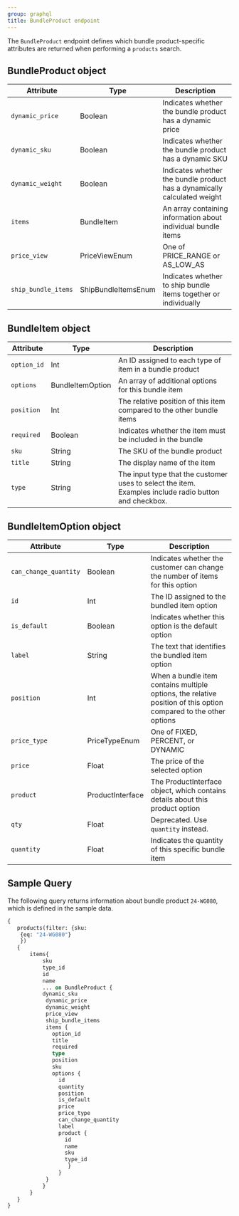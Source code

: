 ```yaml
---
group: graphql
title: BundleProduct endpoint
---
```


The `BundleProduct` endpoint defines which bundle product-specific attributes are returned when performing a `products` search.

## BundleProduct object

Attribute | Type | Description
--- | --- | ---
`dynamic_price` | Boolean | Indicates whether the bundle product has a dynamic price
`dynamic_sku` | Boolean | Indicates whether the bundle product has a dynamic SKU
`dynamic_weight` | Boolean | Indicates whether the bundle product has a dynamically calculated weight
`items` | BundleItem | An array containing information about individual bundle items
`price_view` | PriceViewEnum | One of PRICE_RANGE or AS_LOW_AS
`ship_bundle_items` | ShipBundleItemsEnum | Indicates whether to ship bundle items together or individually

## BundleItem object

Attribute | Type | Description
--- | --- | ---
`option_id` | Int | An ID assigned to each type of item in a bundle product
`options`  | BundleItemOption | An array of additional options for this bundle item
`position` | Int | The relative position of this item compared to the other bundle items
`required` | Boolean | Indicates whether the item must be included in the bundle
`sku` | String | The SKU of the bundle product
`title` | String | The display name of the item
`type` | String | The input type that the customer uses to select the item. Examples include radio button and checkbox.

##  BundleItemOption object

Attribute | Type | Description
--- | --- | ---
`can_change_quantity` | Boolean | Indicates whether the customer can change the number of items for this option
`id` | Int | The ID assigned to the bundled item option
`is_default` | Boolean | Indicates whether this option is the default option
`label` | String | The text that identifies the bundled item option
`position` | Int | When a bundle item contains multiple options, the relative position of this option compared to the other options
`price_type` | PriceTypeEnum | One of FIXED, PERCENT, or DYNAMIC
`price` | Float | The price of the selected option
`product` | ProductInterface | The ProductInterface object, which contains details about this product option
`qty` | Float | Deprecated. Use `quantity` instead.
`quantity` | Float | Indicates the quantity of this specific bundle item

## Sample Query

The following query returns information about bundle product `24-WG080`, which is defined in the sample data.

```graphql
{
   products(filter: {sku:
    {eq: "24-WG080"}
  	})
   {
       items{
           sku
           type_id
           id
           name
           ... on BundleProduct {
           dynamic_sku
            dynamic_price
            dynamic_weight
            price_view
            ship_bundle_items
            items {
              option_id
              title
              required
              type
              position
              sku
              options {
                id
                quantity
                position
                is_default
                price
                price_type
                can_change_quantity
                label
                product {
                  id
                  name
                  sku
                  type_id
                   }
                }
            }
           }
       }
   }
}
```
